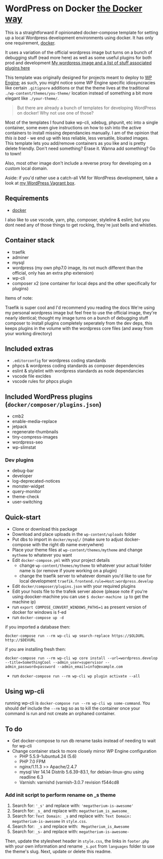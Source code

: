 # WordPress on Docker [the Docker way](https://www.docker.com/what-docker)

This is a straightforward if opinionated docker-compose template for setting up a local Wordpress development environments using docker. It has only one requirement, [docker](https://www.docker.com).

It uses a  variation of the official wordpress image but turns on a bunch of debugging stuff (read more here) as well as some useful plugins for both prod and development
[My wordpress image and a list of stuff associated](https://github.com/jerturowetz/wordpress-develop)
[plugins here](https://github.com/jerturowetz/docker-wordpress/blob/master/docker/composer/plugins.json)

This template was originally designed for projects meant to deploy to [WP Engine](https://my.wpengine.com); as such, you might notice some WP Engine specific idiosyncracies like certain `.gitignore` additions or that the theme lives at the traditional `./wp-content/themes/you-theme/` location instead of something a bit more elegant like `./your-theme/`.

> But there are already a bunch of templates for developing WordPress on docker! Why not use one of those?

Most of the templates I found bake wp-cli, xdebug, phpunit, etc into a single container, some even give instructions on how to ssh into the active containers to install missing dependancies manually. I am of the opinion that *this is bad* - we end up with less reliable, less versatile, bloated images. This template lets you add/remove containers as you like and is pretty delete friendly. Don't need something? Erase it. Wanna add something? Go to town!

Also, most other image don't include a reverse proxy for developing on a custom local domain.

Aside: if you'd rather use a catch-all VM for WordPress development, take a look at [my WordPress Vagrant box](https://github.com/jerturowetz/homestead-wp).

## Requirements

- [docker](https://www.docker.com)

I also like to use vscode, yarn, php, composer, styleline & eslint; but you dont need any of those things to get rocking, they're just bells and whistles.

## Container stack

- traefik
- adminer
- mysql
- wordpress (my own php7.0 image, its not much different than the official, only has an extra php extension)
- wp-cli
- composer x2 (one container for local deps and the other specifically for plugins)

Items of note:

Traefik is super cool and I'd recommend you reading the docs
We're using my personal wordpress image but feel free to use the official image, they're nearly identical; thought my image turns on a bunch of debugging stuff
composer to install plugins completely seperately from the dev deps, this keeps plugins in the volume with the wordpress core files (and away from your working directory)

## Included extras

- `.editorconfig` for wordpress coding standards
- phpcs & wordpress coding standards as composer dependencies
- eslint & stylelint with wordpress standards as node dependancies
- vscode file excldes
- vscode rules for phpcs plugin

## Included WordPress plugins (`docker/composer/plugins.json`)

- cmb2
- enable-media-replace
- jetpack
- regenerate-thumbnails
- tiny-compress-images
- wordpress-seo
- wp-slimstat

### Dev plugins

- debug-bar
- developer
- log-deprecated-notices
- monster-widget
- query-monitor
- theme-check
- user-switching

## Quick-start

- Clone or download this package
- Download and place uploads in the `wp-content/uploads` folder
- Put dbs to import in `docker/mysql/` (make sure to adjust docker-compose with the right db name everywhere)
- Place your theme files at `wp-content/themes/mytheme` and change `mytheme` to whatever you want
- Edit `docker-compose.yml` with your project details
  - change `wp-content/themes/mytheme` to whatever your actual folder name is (or remove if youre working on a plugin)
  - change the traefik server to whatever domain you'd like to use for local development `traefik.frontend.rule=Host:wordpress.develop`
- Edit `docker/composer/plugins.json` with your required plugins
- Edit your hosts file to the trafeik server above (please note if you're using doocker-machine you can use `$ docker-machine ip` to get the machine ip)
- run `export COMPOSE_CONVERT_WINDOWS_PATHS=1` as present version of docker for windows is f-ed
- run `docker-compose up -d`

if you imported a database then:

    docker-compose run --rm wp-cli wp search-replace https://$OLDURL http://$DEVURL

if you are installing fresh then:

    docker-compose run --rm wp-cli wp core install --url=wordpress.develop --title=SomethingCool --admin_user=supervisor --admin_password=password --admin_email=info@example.com

- run `docker-compose run --rm wp-cli wp plugin activate --all`

## Using wp-cli

running wp-cli is `docker-compose run --rm wp-cli wp some-command`. You should def include the `--rm` tag so as to kill the container once your command is run and not create an orphaned container.

## To do

- Get docker-compose to run db rename tasks instead of needing to wait for wp-cli
- Change container stack to more closely mirror WP Engine configuration
  - PHP 5.5.9-1ubuntu4.24 (5.6)
  - PHP 7.0 FPM
  - nginx/1.11.3 >> Apache/2.4.7
  - mysql Ver 14.14 Distrib 5.6.39-83.1, for debian-linux-gnu using readline 6.3
  - Varnish: varnishd (varnish-3.0.7 revision f544cd8

### Add init script to perform rename on _s theme

1. Search for: `'_s'` and replace with: `'megatherium-is-awesome'`
2. Search for: `_s_` and replace with: `megatherium_is_awesome_`
3. Search for: `Text Domain: _s` and replace with: `Text Domain: megatherium-is-awesome` in `style.css`.
4. Search for: <code>&nbsp;_s</code> and replace with: <code>&nbsp;Megatherium_is_Awesome</code>
5. Search for: `_s-` and replace with: `megatherium-is-awesome-`

Then, update the stylesheet header in `style.css`, the links in `footer.php` with your own information and rename `_s.pot` from `languages` folder to use the theme's slug. Next, update or delete this readme.
